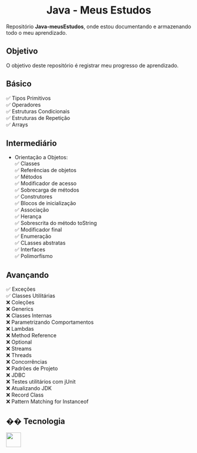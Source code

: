 <h1 align="center">Java - Meus Estudos</h1>

Repositório **Java-meusEstudos**, onde estou documentando e armazenando todo o meu aprendizado.

## Objetivo

O objetivo deste repositório é registrar meu progresso de aprendizado.

## Básico

✅ Tipos Primitivos</br>
✅ Operadores</br>
✅ Estruturas Condicionais</br>
✅ Estruturas de Repetição</br>
✅ Arrays</br>

## Intermediário

- Orientação a Objetos:</br>
  ✅ Classes</br>
  ✅ Referências de objetos</br>
  ✅ Métodos</br>
  ✅ Modificador de acesso</br>
  ✅ Sobrecarga de métodos</br>
  ✅ Construtores</br>
  ✅ Blocos de inicialização</br>
  ✅ Associação</br>
  ✅ Herança</br>
  ✅ Sobrescrita do método toString</br>
  ✅ Modificador final</br>
  ✅ Enumeração</br>
  ✅ CLasses abstratas</br>
  ✅ Interfaces</br>
  ✅ Polimorfismo</br>

## Avançando

✅ Exceções</br>
✅ Classes Utilitárias</br>
❌ Coleções</br>
❌ Generics</br>
❌ Classes Internas</br>
❌ Parametrizando Comportamentos</br>
❌ Lambdas</br>
❌ Method Reference</br>
❌ Optional</br>
❌ Streams</br>
❌ Threads</br>
❌ Concorrências</br>
❌ Padrões de Projeto</br>
❌ JDBC</br>
❌ Testes utilitários com jUnit</br>
❌ Atualizando JDK</br>
❌ Record Class</br>
❌ Pattern Matching for Instanceof</br>

## �� Tecnologia

<div>
<img src="https://cdn.jsdelivr.net/gh/devicons/devicon@latest/icons/java/java-original.svg" width="40" height="40"/>       
</div>
